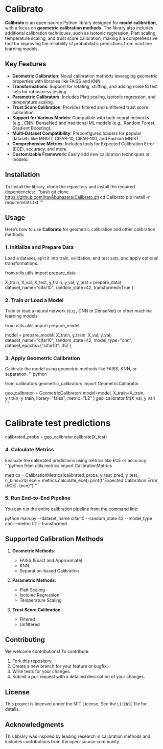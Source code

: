 # Calibrato

**Calibrato** is an open-source Python library designed for **model calibration**, with a focus on **geometric calibration methods**. The library also includes additional calibration techniques, such as isotonic regression, Platt scaling, temperature scaling, and trust score calibration, making it a comprehensive tool for improving the reliability of probabilistic predictions from machine learning models.

## Key Features

- **Geometric Calibration**: Novel calibration methods leveraging geometric properties with libraries like FAISS and KNN.
- **Transformations**: Support for rotating, shifting, and adding noise to test sets for robustness testing.
- **Parametric Calibrators**: Includes Platt scaling, isotonic regression, and temperature scaling.
- **Trust Score Calibration**: Provides filtered and unfiltered trust score calibration.
- **Support for Various Models**: Compatible with both neural networks (e.g., CNN, DenseNet) and traditional ML models (e.g., Random Forest, Gradient Boosting).
- **Multi-Dataset Compatibility**: Preconfigured loaders for popular datasets like MNIST, CIFAR-10, CIFAR-100, and Fashion MNIST.
- **Comprehensive Metrics**: Includes tools for Expected Calibration Error (ECE), accuracy, and more.
- **Customizable Framework**: Easily add new calibration techniques or models.

## Installation

To install the library, clone the repository and install the required dependencies:
'''bash
git clone https://github.com/ItayAbuhazera/Calibrato.git
cd Calibrato
pip install -r requirements.txt
'''
## Usage

Here’s how to use **Calibrato** for geometric calibration and other calibration methods:

### 1. Initialize and Prepare Data
Load a dataset, split it into train, validation, and test sets, and apply optional transformations.

from utils.utils import prepare_data

X_train, X_val, X_test, y_train, y_val, y_test = prepare_data(
    dataset_name="cifar10", 
    random_state=42, 
    transformed=True
)

### 2. Train or Load a Model
Train or load a neural network (e.g., CNN or DenseNet) or other machine learning models.

from utils.utils import prepare_model

model = prepare_model(
    X_train, y_train, X_val, y_val, 
    dataset_name="cifar10", 
    random_state=42, 
    model_type="cnn", 
    dataset_epochs={"cifar10": 35}
)

### 3. Apply Geometric Calibration
Calibrate the model using geometric methods like FAISS, KNN, or separation.
'''python

from calibrators.geometric_calibrators import GeometricCalibrator

geo_calibrator = GeometricCalibrator(
    model=model, 
    X_train=X_train, 
    y_train=y_train, 
    library="faiss", 
    metric="L2"
)
geo_calibrator.fit(X_val, y_val)
'''
# Calibrate test predictions
calibrated_probs = geo_calibrator.calibrate(X_test)

### 4. Calculate Metrics
Evaluate the calibrated predictions using metrics like ECE or accuracy.
'''python
from utils.metrics import CalibrationMetrics

metrics = CalibrationMetrics(calibrated_probs, y_test_pred, y_test, n_bins=20)
ece = metrics.calculate_ece()
print(f"Expected Calibration Error (ECE): {ece}")
'''
### 5. Run End-to-End Pipeline
You can run the entire calibration pipeline from the command line:

python main.py --dataset_name cifar10 --random_state 42 --model_type cnn --metric L2 --transformed

## Supported Calibration Methods

1. **Geometric Methods**:
   - FAISS (Exact and Approximate)
   - KNN
   - Separation-based Calibration

2. **Parametric Methods**:
   - Platt Scaling
   - Isotonic Regression
   - Temperature Scaling

3. **Trust Score Calibration**:
   - Filtered
   - Unfiltered

## Contributing

We welcome contributions! To contribute:
1. Fork this repository.
2. Create a new branch for your feature or bugfix.
3. Write tests for your changes.
4. Submit a pull request with a detailed description of your changes.

## License

This project is licensed under the MIT License. See the `LICENSE` file for details.

## Acknowledgments

This library was inspired by leading research in calibration methods and includes contributions from the open-source community.
